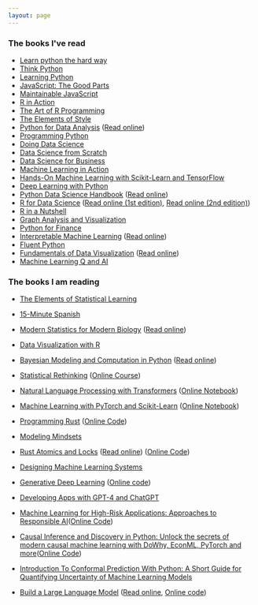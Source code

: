 ```yaml
---
layout: page
---
```


### The books I've read
* [Learn python the hard way](http://www.amazon.com/Learn-Python-Hard-Way-Introduction/dp/0321884914 "Learn python the hard way")
* [Think Python](http://www.amazon.com/Think-Python-Allen-B-Downey/dp/144933072X "Think Python")
* [Learning Python](http://www.amazon.com/Learning-Python-Edition-Mark-Lutz/dp/1449355730 "learning Python")
* [JavaScript: The Good Parts](http://www.amazon.com/JavaScript-Good-Parts-Douglas-Crockford/dp/0596517742 "JavaScript: The Good Parts")
* [Maintainable JavaScript](http://www.amazon.com/Maintainable-JavaScript-Nicholas-C-Zakas/dp/1449327680 "Maintainable JavaScript")
* [R in Action]()
* [The Art of R Programming]()
* [The Elements of Style](http://www.amazon.com/Elements-Style-Fourth-William-Strunk/dp/020530902X/ "The Elements of Style")
* [Python for Data Analysis](http://www.amazon.com/Python-Data-Analysis-Wrangling-IPython/dp/1449319793/ "Python for Data Analysis") ([Read online](https://wesmckinney.com/book/))
* [Programming Python](http://www.amazon.com/Programming-Python-Mark-Lutz/dp/0596158106 "Programming Python")
* [Doing Data Science](http://www.amazon.com/Doing-Data-Science-Straight-Frontline/dp/1449358659 "Doing Data Science")
* [Data Science from Scratch](http://www.amazon.com/Data-Science-Scratch-Principles-Python/dp/149190142X "Data Science from Scratch")
* [Data Science for Business](http://www.amazon.com/Data-Science-Business-data-analytic-thinking/dp/1449361323 "Data Science for Business")
* [Machine Learning in Action](http://www.amazon.com/Machine-Learning-Python-Techniques-Predictive/dp/1118961749 "Machine Learning in Action")
* [Hands-On Machine Learning with Scikit-Learn and TensorFlow](https://www.amazon.com/Hands-Machine-Learning-Scikit-Learn-TensorFlow/dp/1492032646/ "Hands-On Machine Learning with Scikit-Learn and TensorFlow")
* [Deep Learning with Python](https://www.amazon.com/Deep-Learning-Python-Francois-Chollet/dp/1617294438 "Deep Learning with Python")
* [Python Data Science Handbook](https://www.amazon.com/Python-Data-Science-Handbook-Essential/dp/1491912057 "Python Data Science Handbook") ([Read online](https://jakevdp.github.io/PythonDataScienceHandbook/))
* [R for Data Science](https://www.amazon.com/dp/1492097403/ "R for Data Science") ([Read online (1st edition)](http://r4ds.had.co.nz/), [Read online (2nd edition)](https://r4ds.hadley.nz/))
* [R in a Nutshell](http://www.amazon.com/R-Nutshell-OReilly-Joseph-Adler/dp/144931208X/ "R In a Nutshell")
* [Graph Analysis and Visualization](http://www.amazon.com/Graph-Analysis-Visualization-Discovering-Opportunity/dp/1118845846/ "Graph Analysis and Visualization")
* [Python for Finance](http://www.amazon.com/Python-Finance-Analyze-Financial-Data/dp/1491945281 "Python for Finance")
* [Interpretable Machine Learning](https://leanpub.com/interpretable-machine-learning "Interpretable Machine Learning") ([Read online](https://christophm.github.io/interpretable-ml-book/))
* [Fluent Python](http://www.amazon.com/Fluent-Python-Concise-Effective-Programming/dp/1491946008 "Fluent Python")
* [Fundamentals of Data Visualization](https://www.amazon.com/Fundamentals-Data-Visualization-Informative-Compelling/dp/1492031089 "Fundamentals of Data Visualization") ([Read online](https://serialmentor.com/dataviz/))
* [Machine Learning Q and AI](https://www.amazon.com/Machine-Learning-AI-Essential-Questions/dp/1718503768 "Machine Learning Q and AI")

### The books I am reading
* [The Elements of Statistical Learning](http://www.amazon.com/Elements-Statistical-Learning-Prediction-Statistics/dp/0387848576 "The elements of statistical learning")
* [15-Minute Spanish](http://www.amazon.com/15-Minute-Spanish-Eyewitness-Travel-Language/dp/1409381692 "15-Minute Spanish")
* [Modern Statistics for Modern Biology](https://www.amazon.com/Modern-Statistics-Biology-Susan-Holmes/dp/1108705294 "Modern Statistics for Modern Biology") ([Read online](http://web.stanford.edu/class/bios221/book/))
* [Data Visualization with R](https://rkabacoff.github.io/datavis/)
* [Bayesian Modeling and Computation in Python](https://www.amazon.com/Bayesian-Modeling-Computation-Chapman-Statistical/dp/036789436X "Bayesian Modeling and Computation in Python") ([Read online](https://bayesiancomputationbook.com/))
* [Statistical Rethinking](https://www.amazon.com/Statistical-Rethinking-Bayesian-Examples-Chapman/dp/036713991X/ "Statistical Rethinking") ([Online Course](https://github.com/rmcelreath/stat_rethinking_2023))
* [Natural Language Processing with Transformers](https://www.amazon.com/Natural-Language-Processing-Transformers-Revised/dp/1098136799/ "Natural Language Processing with Transformers") ([Online Notebook](https://github.com/nlp-with-transformers/notebooks))
* [Machine Learning with PyTorch and Scikit-Learn](https://www.amazon.com/Machine-Learning-PyTorch-Scikit-Learn-learning/dp/1801819319/ "Machine Learning with PyTorch and Scikit-Learn") ([Online Notebook](https://github.com/rasbt/machine-learning-book))
* [Programming Rust](https://www.amazon.com/Programming-Rust-Fast-Systems-Development/dp/1492052590/ "Programming Rust") ([Online Code](https://github.com/ProgrammingRust))
* [Modeling Mindsets](https://www.amazon.com/Modeling-Mindsets-Many-Cultures-Learning/dp/B0BMJH7M9F/ "Modeling Mindsets") 
* [Rust Atomics and Locks](https://www.amazon.com/Rust-Atomics-Locks-Low-Level-Concurrency/dp/1098119444) ([Read online](https://marabos.nl/atomics/)) ([Online Code](https://github.com/m-ou-se/rust-atomics-and-locks))
* [Designing Machine Learning Systems](https://www.amazon.com/Designing-Machine-Learning-Systems-Production-Ready/dp/1098107969/ "Designing Machine Learning Systems")
* [Generative Deep Learning](https://www.amazon.com/Generative-Deep-Learning-Teaching-Machines/dp/1098134184/ "Generative Deep Learning") ([Online code](https://github.com/davidADSP/Generative_Deep_Learning_2nd_Edition))
* [Developing Apps with GPT-4 and ChatGPT](https://learning.oreilly.com/library/view/developing-apps-with/9781098152475/)
* [Machine Learning for High-Risk Applications: Approaches to Responsible AI](https://www.amazon.com/Machine-Learning-High-Risk-Applications-Responsible/dp/1098102436 "Machine Learning for High-Risk Applications: Approaches to Responsible AI")([Online Code](https://github.com/ml-for-high-risk-apps-book/Machine-Learning-for-High-Risk-Applications-Book))
* [Causal Inference and Discovery in Python: Unlock the secrets of modern causal machine learning with DoWhy, EconML, PyTorch and more](https://www.amazon.com/Causal-Inference-Discovery-Python-learning/dp/1804612987 "Causal Inference and Discovery in Python")([Online Code](https://github.com/PacktPublishing/Causal-Inference-and-Discovery-in-Python))

* [Introduction To Conformal Prediction With Python: A Short Guide for Quantifying Uncertainty of Machine Learning Models](https://www.amazon.com/Introduction-Conformal-Prediction-Python-Quantifying/dp/B0BW2X919P "Introduction To Conformal Prediction With Python")
* [Build a Large Language Model](https://www.amazon.com/Build-Large-Language-Model-Scratch/dp/1633437167 "Build a Large Language Model") ([Read online](https://www.manning.com/books/build-a-large-language-model-from-scratch), [Online code](https://github.com/rasbt/LLMs-from-scratch))
